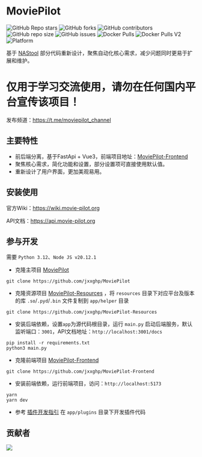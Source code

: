 # MoviePilot

![GitHub Repo stars](https://img.shields.io/github/stars/jxxghp/MoviePilot?style=for-the-badge)
![GitHub forks](https://img.shields.io/github/forks/jxxghp/MoviePilot?style=for-the-badge)
![GitHub contributors](https://img.shields.io/github/contributors/jxxghp/MoviePilot?style=for-the-badge)
![GitHub repo size](https://img.shields.io/github/repo-size/jxxghp/MoviePilot?style=for-the-badge)
![GitHub issues](https://img.shields.io/github/issues/jxxghp/MoviePilot?style=for-the-badge)
![Docker Pulls](https://img.shields.io/docker/pulls/jxxghp/moviepilot?style=for-the-badge)
![Docker Pulls V2](https://img.shields.io/docker/pulls/jxxghp/moviepilot-v2?style=for-the-badge)
![Platform](https://img.shields.io/badge/platform-Windows%20%7C%20Linux%20%7C%20Synology-blue?style=for-the-badge)


基于 [NAStool](https://github.com/NAStool/nas-tools) 部分代码重新设计，聚焦自动化核心需求，减少问题同时更易于扩展和维护。

# 仅用于学习交流使用，请勿在任何国内平台宣传该项目！

发布频道：https://t.me/moviepilot_channel

## 主要特性

- 前后端分离，基于FastApi + Vue3，前端项目地址：[MoviePilot-Frontend](https://github.com/jxxghp/MoviePilot-Frontend)
- 聚焦核心需求，简化功能和设置，部分设置项可直接使用默认值。
- 重新设计了用户界面，更加美观易用。

## 安装使用

官方Wiki：https://wiki.movie-pilot.org

API文档：https://api.movie-pilot.org

## 参与开发

需要 `Python 3.12`、`Node JS v20.12.1`

- 克隆主项目 [MoviePilot](https://github.com/jxxghp/MoviePilot) 
```shell
git clone https://github.com/jxxghp/MoviePilot
```
- 克隆资源项目 [MoviePilot-Resources](https://github.com/jxxghp/MoviePilot-Resources) ，将 `resources` 目录下对应平台及版本的库 `.so`/`.pyd`/`.bin` 文件复制到 `app/helper` 目录
```shell
git clone https://github.com/jxxghp/MoviePilot-Resources
```
- 安装后端依赖，设置`app`为源代码根目录，运行 `main.py` 启动后端服务，默认监听端口：`3001`，API文档地址：`http://localhost:3001/docs`
```shell
pip install -r requirements.txt
python3 main.py
```
- 克隆前端项目 [MoviePilot-Frontend](https://github.com/jxxghp/MoviePilot-Frontend)
```shell
git clone https://github.com/jxxghp/MoviePilot-Frontend
```
- 安装前端依赖，运行前端项目，访问：`http://localhost:5173`
```shell
yarn
yarn dev
```
- 参考 [插件开发指引](https://wiki.movie-pilot.org/zh/plugindev) 在 `app/plugins` 目录下开发插件代码

## 贡献者

<a href="https://github.com/jxxghp/MoviePilot/graphs/contributors">
  <img src="https://contrib.rocks/image?repo=jxxghp/MoviePilot" />
</a>
